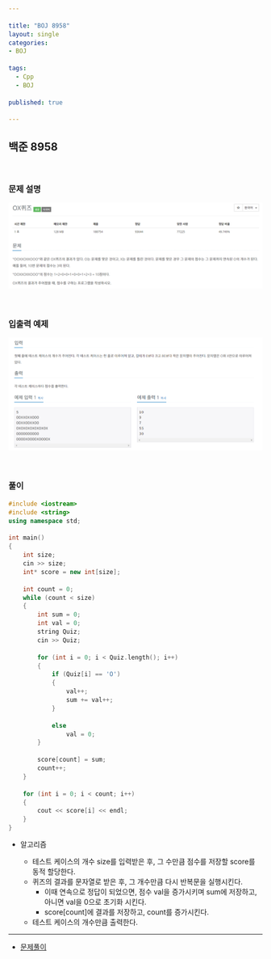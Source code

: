 ```yaml
---

title: "BOJ 8958"
layout: single
categories:
- BOJ

tags:
  - Cpp
  - BOJ

published: true

---
```


## 백준 8958

<br>

### 문제 설명

![image-20221205214035219](/assets/images/2022-12-05-BOJ8958/image-20221205214035219.png)

<br>

### 입출력 예제

![image-20221205214051989](/assets/images/2022-12-05-BOJ8958/image-20221205214051989.png)

<br>

### 풀이

```cpp
#include <iostream>
#include <string>
using namespace std;

int main()
{
    int size;
    cin >> size;
    int* score = new int[size];

    int count = 0;
    while (count < size)
    {
        int sum = 0;
        int val = 0;
        string Quiz;
        cin >> Quiz;

        for (int i = 0; i < Quiz.length(); i++)
        {
            if (Quiz[i] == 'O')
            {
                val++;
                sum += val++;
            }

            else
                val = 0;
        }

        score[count] = sum;
        count++;
    }

    for (int i = 0; i < count; i++)
    {
        cout << score[i] << endl;
    }
}
```

- 알고리즘

  - 테스트 케이스의 개수 size를 입력받은 후, 그 수만큼 점수를 저장할 score를 동적 할당한다.
  - 퀴즈의 결과를 문자열로 받은 후, 그 개수만큼 다시 반복문을 실행시킨다.
    - 이때 연속으로 정답이 되었으면, 점수 val을 증가시키며 sum에 저장하고, 아니면 val을 0으로 초기화 시킨다.
    - score[count]에 결과를 저장하고, count를 증가시킨다.
  - 테스트 케이스의 개수만큼 출력한다.

---

- [문제풀이](https://www.acmicpc.net/user/malove8466)

